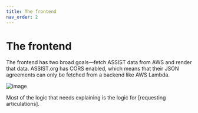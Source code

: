 ```yaml
---
title: The frontend
nav_order: 2
---
```


# The frontend

The frontend has two broad goals—fetch ASSIST data from AWS and render that data. ASSIST.org has CORS enabled, which means that their JSON agreements can only be fetched from a backend like AWS Lambda.

![image](https://github.com/user-attachments/assets/72be3a54-c294-40fd-843a-9e9968d9dc35)

Most of the logic that needs explaining is the logic for [requesting articulations].

[TransferVision]: https://github.com/michaelrgarcia/transfer-vision
[ASSIST.org]: https://assist.org/
